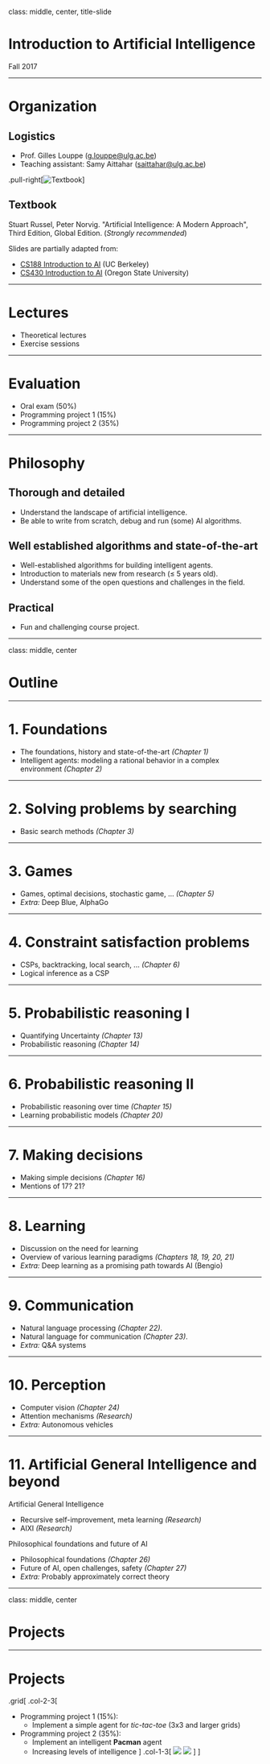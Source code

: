 class: middle, center, title-slide

# Introduction to Artificial Intelligence

Fall 2017

---

# Organization

## Logistics
- Prof. Gilles Louppe ([g.louppe@ulg.ac.be](mailto:g.louppe@ulg.ac.be))
- Teaching assistant: Samy Aittahar ([saittahar@ulg.ac.be](mailto:saittahar@ulg.ac.be))

.pull-right[![Textbook](./figures/textbook.png)]
## Textbook
Stuart Russel, Peter Norvig. "Artificial Intelligence: A Modern Approach", Third Edition, Global Edition.
(*Strongly recommended*)

Slides are partially adapted from:
- [CS188 Introduction to AI](http://ai.berkeley.edu/lecture_slides.html) (UC Berkeley)
- [CS430 Introduction to AI](http://web.engr.oregonstate.edu/~tgd/classes/430/) (Oregon State University)

---

# Lectures

- Theoretical lectures
- Exercise sessions

---

# Evaluation

- Oral exam (50%)
- Programming project 1 (15%)
- Programming project 2 (35%)

---

# Philosophy

## Thorough and detailed

- Understand the landscape of artificial intelligence.
- Be able to write from scratch, debug and run (some) AI algorithms.

## Well established algorithms and state-of-the-art

- Well-established algorithms for building intelligent agents.
- Introduction to materials new from research ($\leq$ 5 years old).
- Understand some of the open questions and challenges in the field.

## Practical

- Fun and challenging course project.

---

class: middle, center

# Outline

---

# 1. Foundations

-   The foundations, history and state-of-the-art *(Chapter 1)*
-   Intelligent agents: modeling a rational behavior in a complex environment *(Chapter 2)*

---

# 2. Solving problems by searching

-   Basic search methods *(Chapter 3)*

---

# 3. Games

-   Games, optimal decisions, stochastic game, ... *(Chapter 5)*
-   *Extra:* Deep Blue, AlphaGo

---

# 4. Constraint satisfaction problems

- CSPs, backtracking, local search, ... *(Chapter 6)*
- Logical inference as a CSP

---

# 5. Probabilistic reasoning I

-   Quantifying Uncertainty *(Chapter 13)*
-   Probabilistic reasoning *(Chapter 14)*

---

# 6. Probabilistic reasoning II

-   Probabilistic reasoning over time *(Chapter 15)*
-   Learning probabilistic models *(Chapter 20)*

---

# 7. Making decisions

-   Making simple decisions *(Chapter 16)*
-   Mentions of 17? 21?

---

# 8. Learning

-   Discussion on the need for learning
-   Overview of various learning paradigms *(Chapters 18, 19, 20, 21)*
-   *Extra:* Deep learning as a promising path towards AI (Bengio)

---

# 9. Communication

-   Natural language processing *(Chapter 22)*.
-   Natural language for communication *(Chapter 23)*.
-   *Extra:* Q&A systems

---

# 10. Perception

-   Computer vision *(Chapter 24)*
-   Attention mechanisms *(Research)*
-   *Extra:* Autonomous vehicles

---

# 11. Artificial General Intelligence and beyond

Artificial General Intelligence
-   Recursive self-improvement, meta learning *(Research)*
-   AIXI *(Research)*

Philosophical foundations and future of AI
-   Philosophical foundations *(Chapter 26)*
-   Future of AI, open challenges, safety *(Chapter 27)*
-   *Extra:*  Probably approximately correct theory

---

class: middle, center

# Projects

---

# Projects

.grid[
.col-2-3[
- Programming project 1 (15%):
    - Implement a simple agent for *tic-tac-toe* (3x3 and larger grids)
- Programming project 2 (35%):
    - Implement an intelligent **Pacman** agent
    - Increasing levels of intelligence
]
.col-1-3[
![](figures/outline/morpion.jpg)
![](figures/outline/pacman.png)
]
]
